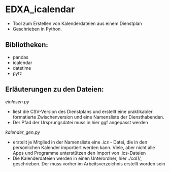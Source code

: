 # EDXA_icalendar
+ Tool zum Erstellen von Kalenderdateien aus einem Dienstplan
+ Geschrieben in Python.


## Bibliotheken:
+ pandas
+ icalendar
+ datetime
+ pytz


## Erläuterungen zu den Dateien:

*einlesen.py* 
+ liest die CSV-Version des Dienstplans und erstellt eine praktikabler formatierte Zwischenversion und eine Namensliste der Diensthabenden.
+ Der Pfad der Ursprungsdatei muss in hier ggf angepasst werden


*kalender_gen.py*
+ erstellt je Mitglied in der Namensliste eine *.ics* - Datei, die in den persönlichen Kalender importiert werden kann. Viele, aber nicht alle Apps und Programme unterstützen den Import von .ics-Dateien
+ Die Kalenderdateien werden in einen Unterordner, hier *./cal1/*, geschrieben. Der muss vorher im Arbeitsverzeichnis erstellt worden sein
